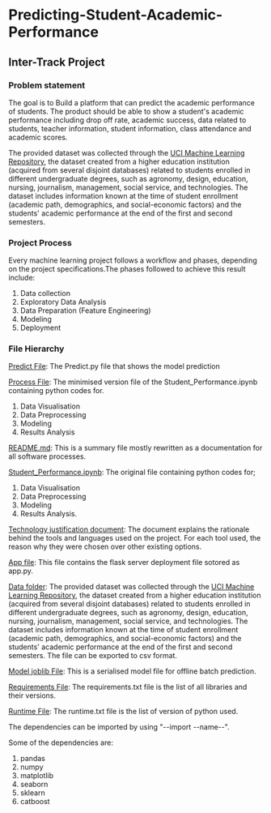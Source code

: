 # Predicting-Student-Academic-Performance

## Inter-Track Project

### Problem statement

The goal is to Build a platform that can predict the academic performance of students. The product should be able to show a student's academic performance including drop off rate, academic success, data related to students, teacher information, student information, class attendance and academic scores.

The provided dataset was collected through the [UCI Machine Learning Repository](https://archive-beta.ics.uci.edu/ml/datasets/predict+students+dropout+and+academic+success), the dataset created from a higher education institution (acquired from several disjoint databases) related to students enrolled in different undergraduate degrees, such as agronomy, design, education, nursing, journalism, management, social service, and technologies. 
The dataset includes information known at the time of student enrollment (academic path, demographics, and social-economic factors) and the students' academic performance at the end of the first and second semesters. 

### Project Process

Every machine learning project follows a workflow and phases, depending on the project specifications.The phases followed to achieve this result include:

 1. Data collection
 2. Exploratory Data Analysis
 3. Data Preparation (Feature Engineering)
 4.  Modeling
 5.  Deployment

### File Hierarchy

[Predict File](https://github.com/joyjoseph/Predicting-Student-Academic-Performance/blob/master/Predict.py): The Predict.py file that shows the model prediction

[Process File](https://github.com/joyjoseph/Predicting-Student-Academic-Performance/blob/master/Procfile): The minimised version file of the Student_Performance.ipynb containing python codes for.

1. Data Visualisation
2. Data Preprocessing
3. Modeling
4. Results Analysis


[README.md](https://github.com/joyjoseph/Predicting-Student-Academic-Performance/blob/master/README.md): This is a summary file mostly rewritten as a documentation for all software processes.

[Student_Performance.ipynb](https://github.com/joyjoseph/Predicting-Student-Academic-Performance/blob/master/Student_Performance.ipynb): The original file containing python codes for;

1. Data Visualisation
2. Data Preprocessing
3. Modeling
4. Results Analysis.

[Technology justification document](https://github.com/joyjoseph/Predicting-Student-Academic-Performance/blob/master/Technology%20justification%20document.pdf): The document explains the rationale behind the tools and languages used on the project. For each tool used, the reason why they were chosen over other existing options.

[App file](https://github.com/joyjoseph/Predicting-Student-Academic-Performance/blob/master/app.py): This file contains the flask server deployment file sotored as app.py.

[Data folder](https://github.com/joyjoseph/Predicting-Student-Academic-Performance/blob/master/data%20(1).csv): The provided dataset was collected through the [UCI Machine Learning Repository](https://archive-beta.ics.uci.edu/ml/datasets/predict+students+dropout+and+academic+success), the dataset created from a higher education institution (acquired from several disjoint databases) related to students enrolled in different undergraduate degrees, such as agronomy, design, education, nursing, journalism, management, social service, and technologies. 
The dataset includes information known at the time of student enrollment (academic path, demographics, and social-economic factors) and the students' academic performance at the end of the first and second semesters. 
The file can be exported to csv format.

[Model joblib File](https://github.com/joyjoseph/Predicting-Student-Academic-Performance/blob/master/model_joblib.pkl): This is a serialised model file for offline batch prediction.

[Requirements File](https://github.com/joyjoseph/Predicting-Student-Academic-Performance/blob/master/requirements.txt): The requirements.txt file is the list of all libraries and their versions.

[Runtime File](https://github.com/joyjoseph/Predicting-Student-Academic-Performance/blob/master/runtime.txt): The runtime.txt file is the list of version of python used.

The dependencies can be imported by using "--import --name--".

Some of the dependencies are:

1. pandas
2. numpy
3. matplotlib
4. seaborn
5. sklearn
6. catboost

